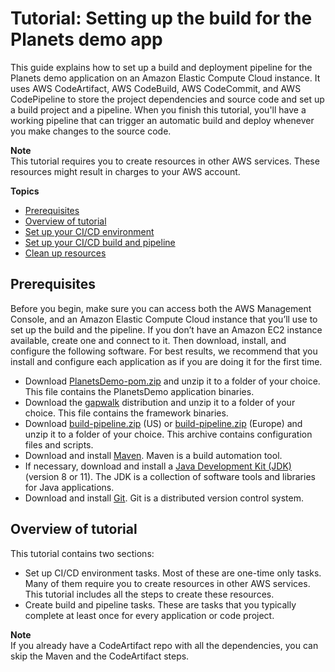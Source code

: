 # Tutorial: Setting up the build for the Planets demo app<a name="tutorial-build-ba"></a>

This guide explains how to set up a build and deployment pipeline for the Planets demo application on an Amazon Elastic Compute Cloud instance\. It uses AWS CodeArtifact, AWS CodeBuild, AWS CodeCommit, and AWS CodePipeline to store the project dependencies and source code and set up a build project and a pipeline\. When you finish this tutorial, you'll have a working pipeline that can trigger an automatic build and deploy whenever you make changes to the source code\.

**Note**  
This tutorial requires you to create resources in other AWS services\. These resources might result in charges to your AWS account\.

**Topics**
+ [Prerequisites](#tutorial-build-ba-prerequisites)
+ [Overview of tutorial](#tutorial-build-ba-overview)
+ [Set up your CI/CD environment](tutorial-build-ba-env.md)
+ [Set up your CI/CD build and pipeline](tutorial-build-ba-cicd.md)
+ [Clean up resources](tutorial-build-ba-clean.md)

## Prerequisites<a name="tutorial-build-ba-prerequisites"></a>

Before you begin, make sure you can access both the AWS Management Console, and an Amazon Elastic Compute Cloud instance that you’ll use to set up the build and the pipeline\. If you don’t have an Amazon EC2 instance available, create one and connect to it\. Then download, install, and configure the following software\. For best results, we recommend that you install and configure each application as if you are doing it for the first time\.
+ Download [PlanetsDemo\-pom\.zip](https://d3lkpej5ajcpac.cloudfront.net/appstream/bluage/developer-ide/PlanetsDemo/PlanetsDemo-pom.zip) and unzip it to a folder of your choice\. This file contains the PlanetsDemo application binaries\.
+ Download the [gapwalk](https://d3lkpej5ajcpac.cloudfront.net/library/bluage/gapwalk-3.1.0-b3257-SNAPSHOT-stub.zip) distribution and unzip it to a folder of your choice\. This file contains the framework binaries\.
+ Download [build\-pipeline\.zip](https://drm0z31ua8gi7.cloudfront.net/cicd/bluage/build-pipeline.zip) \(US\) or [build\-pipeline\.zip](https://d3lkpej5ajcpac.cloudfront.net/cicd/bluage/build-pipeline.zip) \(Europe\) and unzip it to a folder of your choice\. This archive contains configuration files and scripts\.
+ Download and install [Maven](https://maven.apache.org/)\. Maven is a build automation tool\.
+ If necessary, download and install a [Java Development Kit \(JDK\)](https://www.oracle.com/java/technologies/downloads/) \(version 8 or 11\)\. The JDK is a collection of software tools and libraries for Java applications\.
+ Download and install [Git](http://git-scm.com/)\. Git is a distributed version control system\.

## Overview of tutorial<a name="tutorial-build-ba-overview"></a>

This tutorial contains two sections:
+ Set up CI/CD environment tasks\. Most of these are one\-time only tasks\. Many of them require you to create resources in other AWS services\. This tutorial includes all the steps to create these resources\.
+ Create build and pipeline tasks\. These are tasks that you typically complete at least once for every application or code project\.

**Note**  
If you already have a CodeArtifact repo with all the dependencies, you can skip the Maven and the CodeArtifact steps\.